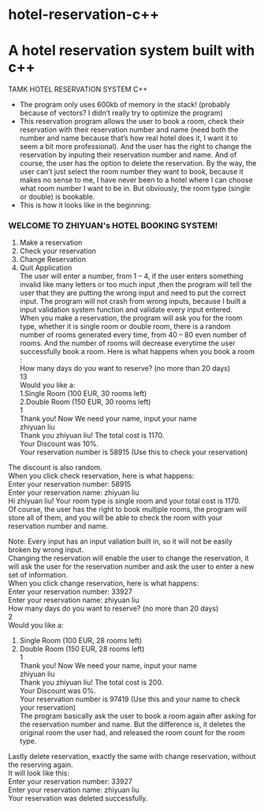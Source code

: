 # hotel-reservation-c++
# A hotel reservation system built with c++
TAMK HOTEL RESERVATION SYSTEM C++
- The program only uses 600kb of memory in the stack! (probably because of vectors? I didn’t really try to optimize the program) 
- This reservation program allows the user to book a room, check their reservation with their reservation number and name (need both the number and name because that’s how real hotel does it, I want it to seem a bit more professional). And the user has the right to change the reservation by inputing their reservation number and name. And of course, the user has the option to delete the reservation. By the way, the user can’t just select the room number they want to book, because it makes no sense to me, I have never been to a hotel where I can choose what room number I want to be in. But obviously, the room type (single or double) is bookable.
- This is how it looks like in the beginning:
### WELCOME TO ZHIYUAN's HOTEL BOOKING SYSTEM!  
1. Make a reservation  
2. Check your reservation  
3. Change Reservation  
4. Quit Application  
The user will enter a number, from 1 – 4, if the user enters something invalid like many letters or too much input ,then the program will tell the user that they are putting the wrong input and need to put the correct input. The program will not crash from wrong inputs, because I built a input validation system function and validate every input entered.  
When you make a reservation, the program will ask you for the room type, whether it is single room or double room, there is a random number of rooms generated every time, from 40 – 80 even number of rooms. And the number of rooms will decrease everytime the user successfully book a room.
Here is what happens when you book a room :  
How many days do you want to reserve? (no more than 20 days)  
13  
Would you like a:   
1.Single Room (100 EUR, 30 rooms left)  
2.Double Room (150 EUR, 30 rooms left)  
1  
Thank you! Now We need your name, input your name  
zhiyuan liu  
Thank you zhiyuan liu! The total cost is 1170.  
Your Discount was 10%.   
Your reservation number is 58915 (Use this to check your reservation)  

The discount is also random.  
When you click check reservation, here is what happens:  
Enter your reservation number: 58915  
Enter your reservation name: zhiyuan liu  
Hi zhiyuan liu! Your room type is single room and your total cost is 1170.    
Of course, the user has the right to book multiple rooms, the program will store all of them, and you will be able to check the room with your reservation number and name.  

Note: Every input has an input valiation built in, so it will not be easily broken by wrong input.  
Changing the reservation will enable the user to change the reservation, it will ask the user for the reservation number and ask the user to enter a new set of information.  
When you click change reservation, here is what happens:  
Enter your reservation number: 33927  
Enter your reservation name: zhiyuan liu  
How many days do you want to reserve? (no more than 20 days)  
2  
Would you like a:  
1. Single Room (100 EUR, 28 rooms left)  
2. Double Room (150 EUR, 28 rooms left)  
1  
Thank you! Now We need your name, input your name   
zhiyuan liu  
Thank you zhiyuan liu! The total cost is 200.  
Your Discount was 0%.   
Your reservation number is 97419 (Use this and your name to check your reservation)  
The program basically ask the user to book a room again after asking for the reservation number and name. But the difference is, it deletes the original room the user had, and released the room count for the room type.   

Lastly delete reservation, exactly the same with change reservation, without the reserving again.  
It will look like this:  
Enter your reservation number: 33927  
Enter your reservation name: zhiyuan liu  
Your reservation was deleted successfully.  
